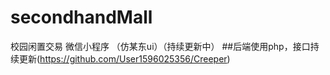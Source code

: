 # secondhandMall
校园闲置交易 微信小程序 （仿某东ui）（持续更新中）
##后端使用php，接口持续更新(https://github.com/User1596025356/Creeper)
